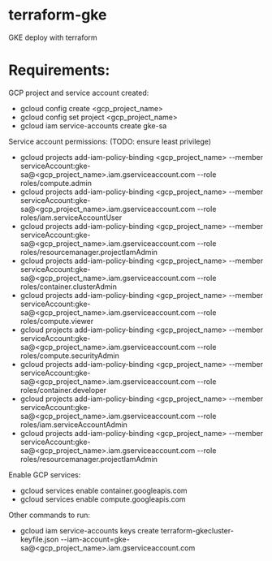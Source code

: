 # terraform-gke
GKE deploy with terraform

# Requirements:

GCP project and service account created:
 - gcloud config create <gcp_project_name>
 - gcloud config set project <gcp_project_name>
 - gcloud iam service-accounts create gke-sa

Service account permissions: (TODO: ensure least privilege)
 - gcloud projects add-iam-policy-binding <gcp_project_name> --member serviceAccount:gke-sa@<gcp_project_name>.iam.gserviceaccount.com --role roles/compute.admin
 - gcloud projects add-iam-policy-binding <gcp_project_name> --member serviceAccount:gke-sa@<gcp_project_name>.iam.gserviceaccount.com --role roles/iam.serviceAccountUser
 - gcloud projects add-iam-policy-binding <gcp_project_name> --member serviceAccount:gke-sa@<gcp_project_name>.iam.gserviceaccount.com --role roles/resourcemanager.projectIamAdmin
 - gcloud projects add-iam-policy-binding <gcp_project_name> --member serviceAccount:gke-sa@<gcp_project_name>.iam.gserviceaccount.com --role roles/container.clusterAdmin
 - gcloud projects add-iam-policy-binding <gcp_project_name> --member serviceAccount:gke-sa@<gcp_project_name>.iam.gserviceaccount.com --role roles/compute.viewer
 - gcloud projects add-iam-policy-binding <gcp_project_name> --member serviceAccount:gke-sa@<gcp_project_name>.iam.gserviceaccount.com --role roles/compute.securityAdmin
 - gcloud projects add-iam-policy-binding <gcp_project_name> --member serviceAccount:gke-sa@<gcp_project_name>.iam.gserviceaccount.com --role roles/container.developer
 - gcloud projects add-iam-policy-binding <gcp_project_name> --member serviceAccount:gke-sa@<gcp_project_name>.iam.gserviceaccount.com --role roles/iam.serviceAccountAdmin
 - gcloud projects add-iam-policy-binding <gcp_project_name> --member serviceAccount:gke-sa@<gcp_project_name>.iam.gserviceaccount.com --role roles/resourcemanager.projectIamAdmin

Enable GCP services:
 - gcloud services enable container.googleapis.com
 - gcloud services enable compute.googleapis.com

Other commands to run:
 - gcloud iam service-accounts keys create terraform-gkecluster-keyfile.json --iam-account=gke-sa@<gcp_project_name>.iam.gserviceaccount.com
